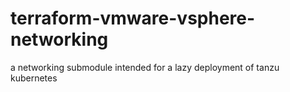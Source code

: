 # terraform-vmware-vsphere-networking
a networking submodule intended for a lazy deployment of tanzu kubernetes
